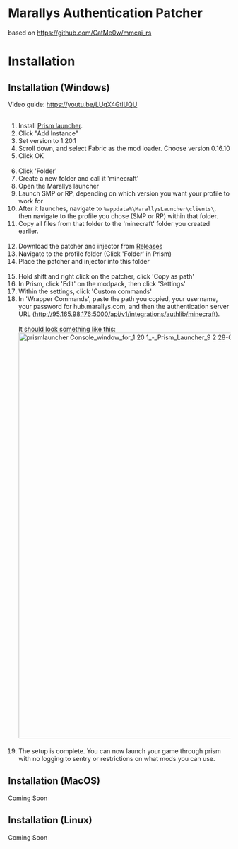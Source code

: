 # Marallys Authentication Patcher
based on https://github.com/CatMe0w/mmcai_rs

# Installation

## Installation (Windows)
Video guide: https://youtu.be/LUqX4GtlUQU<br></br>
1. Install [Prism launcher](https://prismlauncher.org/).
2. Click "Add Instance"
3. Set version to 1.20.1
4. Scroll down, and select Fabric as the mod loader. Choose version 0.16.10
5. Click OK
<br></br>
6. Click 'Folder'
7. Create a new folder and call it 'minecraft'
8. Open the Marallys launcher
9. Launch SMP or RP, depending on which version you want your profile to work for
10. After it launches, navigate to `%appdata%\MarallysLauncher\clients\`, then navigate to the profile you chose (SMP or RP) within that folder.
11. Copy all files from that folder to the 'minecraft' folder you created earlier.
<br></br>
13. Download the patcher and injector from [Releases](https://github.com/jbsparrow/marallys-auth-patcher/releases/latest)
14. Navigate to the profile folder (Click 'Folder' in Prism)
15. Place the patcher and injector into this folder
<br></br>
16. Hold shift and right click on the patcher, click 'Copy as path'
17. In Prism, click 'Edit' on the modpack, then click 'Settings'
18. Within the settings, click 'Custom commands'
19. In 'Wrapper Commands', paste the path you copied, your username, your password for hub.marallys.com, and then the authentication server URL (http://95.165.98.176:5000/api/v1/integrations/authlib/minecraft).<br></br>
    It should look something like this: <img width="916" alt="prismlauncher Console_window_for_1 20 1_-_Prism_Launcher_9 2 28-03-25 1832x263 f71953df-150c-4fe6-9e" src="https://github.com/user-attachments/assets/f91f0c9b-1be7-4663-80ec-1251c3582343" />
<br></br>
21. The setup is complete. You can now launch your game through prism with no logging to sentry or restrictions on what mods you can use.

## Installation (MacOS)
Coming Soon

## Installation (Linux)
Coming Soon
